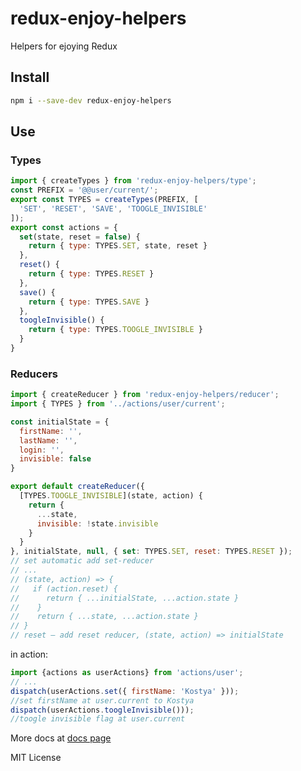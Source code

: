# redux-enjoy-helpers
Helpers for ejoying Redux

## Install
```sh
npm i --save-dev redux-enjoy-helpers
```

## Use
### Types
```javascript
import { createTypes } from 'redux-enjoy-helpers/type';
const PREFIX = '@@user/current/';
export const TYPES = createTypes(PREFIX, [
  'SET', 'RESET', 'SAVE', 'TOOGLE_INVISIBLE'
]);
export const actions = {
  set(state, reset = false) {
    return { type: TYPES.SET, state, reset }
  },
  reset() {
    return { type: TYPES.RESET }
  },
  save() {
    return { type: TYPES.SAVE }
  },
  toogleInvisible() {
    return { type: TYPES.TOOGLE_INVISIBLE }
  }
}
```

### Reducers
```javascript
import { createReducer } from 'redux-enjoy-helpers/reducer';
import { TYPES } from '../actions/user/current';

const initialState = {
  firstName: '',
  lastName: '',
  login: '',
  invisible: false
}

export default createReducer({
  [TYPES.TOOGLE_INVISIBLE](state, action) {
    return {
      ...state,
      invisible: !state.invisible
    }
  }
}, initialState, null, { set: TYPES.SET, reset: TYPES.RESET });
// set automatic add set-reducer
// ...
// (state, action) => {
//   if (action.reset) {
//      return { ...initialState, ...action.state }
//    }
//    return { ...state, ...action.state }
// }
// reset — add reset reducer, (state, action) => initialState
```
in action:
```javascript
import {actions as userActions} from 'actions/user';
// ...
dispatch(userActions.set({ firstName: 'Kostya' }));
//set firstName at user.current to Kostya
dispatch(userActions.toogleInvisible()));
//toogle invisible flag at user.current
```

More docs at [docs page](https://ya-kostik.github.io/redux-enjoy-helpers/)

MIT License
